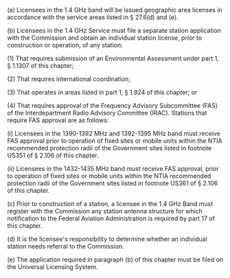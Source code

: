 (a) Licensees in the 1.4 GHz band will be issued geographic area licenses in accordance with the service areas listed in § 27.6(d) and (e).

(b) Licensees in the 1.4 GHz Service must file a separate station application with the Commission and obtain an individual station license, prior to construction or operation, of any station:

(1) That requires submission of an Environmental Assessment under part 1, § 1.1307 of this chapter;

(2) That requires international coordination;

(3) That operates in areas listed in part 1, § 1.924 of this chapter; or

(4) That requires approval of the Frequency Advisory Subcommittee (FAS) of the Interdepartment Radio Advisory Committee (IRAC). Stations that require FAS approval are as follows:

(i) Licensees in the 1390-1392 MHz and 1392-1395 MHz band must receive FAS approval prior to operation of fixed sites or mobile units within the NTIA recommended protection radii of the Government sites listed in footnote US351 of § 2.106 of this chapter.

(ii) Licensees in the 1432-1435 MHz band must receive FAS approval, prior to operation of fixed sites or mobile units within the NTIA recommended protection radii of the Government sites listed in footnote US361 of § 2.106 of this chapter.

(c) Prior to construction of a station, a licensee in the 1.4 GHz Band must register with the Commission any station antenna structure for which notification to the Federal Aviation Administration is required by part 17 of this chapter.

(d) It is the licensee's responsibility to determine whether an individual station needs referral to the Commission.

(e) The application required in paragraph (b) of this chapter must be filed on the Universal Licensing System.

